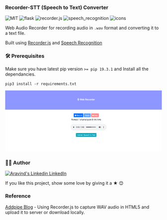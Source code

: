 ### Recorder-STT (Speech to Text) Converter

![MIT](https://img.shields.io/badge/License-MIT-628AFF?style=flat&logo=license)
![flask](https://img.shields.io/badge/build-flask-FF6286?style=flat&logo=flask)
![recorder.js](https://img.shields.io/badge/using-recorder.js-FF8E63?style=flat&logo=javascript)
![speech_recognition](https://img.shields.io/badge/using-speech_recognition-64B0A4?style=flat&logo=python&logoColor=62B3FF)
![icons](https://img.shields.io/badge/icons-fontawesome-EE85EE?style=flat&logo=font-awesome)

Web Audio Recorder for recording audio in `.wav` format and converting it to a text file.

Built using [Recorder.js](https://github.com/mattdiamond/Recorderjs) and [Speech Recognition](https://github.com/Uberi/speech_recognition)

### 🛠 Prerequisites

Make sure you have latest pip version `>= pip 19.3.1` and Install all the dependancies.

```
pip3 install -r requirements.txt
```

![screenshot](recorder-stt.png)

### 👨‍🍳 Author

[![Aravind's Linkedin](https://i.stack.imgur.com/gVE0j.png) LinkedIn](https://www.linkedin.com/in/aravind-alpha)

If you like this project, show some love by giving it a ★ 😊

### Reference

[Addpipe Blog](https://blog.addpipe.com/using-recorder-js-to-capture-wav-audio-in-your-html5-web-site/) - Using Recorder.js to capture WAV audio in HTML5 and upload it to server or download locally.
